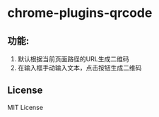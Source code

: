 # chrome-plugins-qrcode
## 功能:
1. 默认根据当前页面路径的URL生成二维码
2. 在输入框手动输入文本，点击按钮生成二维码

## License 
MIT License
